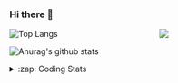 ### Hi there 👋

<!--
**tao8687/tao8687** is a ✨ _special_ ✨ repository because its `README.md` (this file) appears on your GitHub profile.

Here are some ideas to get you started:

- 🔭 I’m currently working on ...
- 🌱 I’m currently learning ...
- 👯 I’m looking to collaborate on ...
- 🤔 I’m looking for help with ...
- 💬 Ask me about ...
- 📫 How to reach me: ...
- 😄 Pronouns: ...
- ⚡ Fun fact: ...
-->

<img align='right' src="https://media.giphy.com/media/M9gbBd9nbDrOTu1Mqx/giphy.gif" width="240">

  
![Top Langs](https://github-readme-stats.vercel.app/api/top-langs/?username=tao8687&layout=compact&title_color=23238E&text_color=A67D3D)

![Anurag's github stats](https://github-readme-stats.vercel.app/api?username=tao8687&show_icons=true&&text_color=A67D3D&title_color=23238E&show_icons=false&count_private=true&hide=stars)

<details>
  <summary>:zap: Coding Stats</summary>
  <br>
    
<!--START_SECTION:waka-->
![Code Time](http://img.shields.io/badge/Code%20Time-2%2C134%20hrs%209%20mins-blue)

![Profile Views](http://img.shields.io/badge/Profile%20Views-0-blue)

**🐱 My GitHub Data** 

> 📦 1.5 MB Used in GitHub's Storage 
 > 
> 🏆 0 Contributions in the Year 2025
 > 
> 🚫 Not Opted to Hire
 > 
> 📜 63 Public Repositories 
 > 
> 🔑 24 Private Repositories 
 > 
**I'm an Early 🐤** 

```text
🌞 Morning                1835 commits        ██████████████████████░░░   89.60 % 
🌆 Daytime                90 commits          █░░░░░░░░░░░░░░░░░░░░░░░░   04.39 % 
🌃 Evening                119 commits         █░░░░░░░░░░░░░░░░░░░░░░░░   05.81 % 
🌙 Night                  4 commits           ░░░░░░░░░░░░░░░░░░░░░░░░░   00.20 % 
```
📅 **I'm Most Productive on Wednesday** 

```text
Monday                   294 commits         ████░░░░░░░░░░░░░░░░░░░░░   14.36 % 
Tuesday                  280 commits         ███░░░░░░░░░░░░░░░░░░░░░░   13.67 % 
Wednesday                351 commits         ████░░░░░░░░░░░░░░░░░░░░░   17.14 % 
Thursday                 274 commits         ███░░░░░░░░░░░░░░░░░░░░░░   13.38 % 
Friday                   290 commits         ████░░░░░░░░░░░░░░░░░░░░░   14.16 % 
Saturday                 284 commits         ███░░░░░░░░░░░░░░░░░░░░░░   13.87 % 
Sunday                   275 commits         ███░░░░░░░░░░░░░░░░░░░░░░   13.43 % 
```


📊 **This Week I Spent My Time On** 

```text
🕑︎ Time Zone: Asia/Shanghai

💬 Programming Languages: 
C++                      1 hr 54 mins        ████████░░░░░░░░░░░░░░░░░   33.39 % 
HTML                     1 hr 52 mins        ████████░░░░░░░░░░░░░░░░░   32.95 % 
JavaScript               35 mins             ███░░░░░░░░░░░░░░░░░░░░░░   10.44 % 
C                        34 mins             ██░░░░░░░░░░░░░░░░░░░░░░░   09.95 % 
Protocol Buffer          14 mins             █░░░░░░░░░░░░░░░░░░░░░░░░   04.12 % 

🔥 Editors: 
VS Code                  2 hrs 59 mins       █████████████░░░░░░░░░░░░   52.47 % 
Cursor                   2 hrs 42 mins       ████████████░░░░░░░░░░░░░   47.53 % 

🐱‍💻 Projects: 
icart_mini_driver_ws     3 hrs 18 mins       ██████████████░░░░░░░░░░░   57.99 % 
als_ros                  50 mins             ████░░░░░░░░░░░░░░░░░░░░░   14.71 % 
web-build                45 mins             ███░░░░░░░░░░░░░░░░░░░░░░   13.40 % 
SeerRobotics             14 mins             █░░░░░░░░░░░░░░░░░░░░░░░░   04.12 % 
Unknown Project          13 mins             █░░░░░░░░░░░░░░░░░░░░░░░░   04.06 % 

💻 Operating System: 
Linux                    5 hrs 41 mins       █████████████████████████   100.00 % 
```

**I Mostly Code in C++** 

```text
C++                      11 repos            █████████░░░░░░░░░░░░░░░░   34.38 % 
Python                   8 repos             ██████░░░░░░░░░░░░░░░░░░░   25.00 % 
JavaScript               2 repos             ██░░░░░░░░░░░░░░░░░░░░░░░   06.25 % 
Batchfile                1 repo              █░░░░░░░░░░░░░░░░░░░░░░░░   03.12 % 
HTML                     1 repo              █░░░░░░░░░░░░░░░░░░░░░░░░   03.12 % 
```



**Timeline**

![Lines of Code chart](https://raw.githubusercontent.com/tao8687/tao8687/master/assets/bar_graph.png)


 Last Updated on 20/08/2025 01:52:53 UTC
<!--END_SECTION:waka-->
</details>
